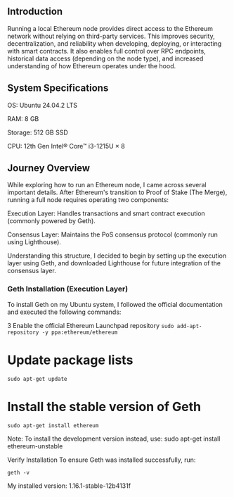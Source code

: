 ## Introduction ##
Running a local Ethereum node provides direct access to the Ethereum network without relying on third-party services. This improves security, decentralization, and reliability when developing, deploying, or interacting with smart contracts. It also enables full control over RPC endpoints, historical data access (depending on the node type), and increased understanding of how Ethereum operates under the hood.

## System Specifications ##
OS: Ubuntu 24.04.2 LTS

RAM: 8 GB

Storage: 512 GB SSD

CPU: 12th Gen Intel® Core™ i3-1215U × 8

## Journey Overview ##
While exploring how to run an Ethereum node, I came across several important details. After Ethereum's transition to Proof of Stake (The Merge), running a full node requires operating two components:

Execution Layer: Handles transactions and smart contract execution (commonly powered by Geth).

Consensus Layer: Maintains the PoS consensus protocol (commonly run using Lighthouse).

Understanding this structure, I decided to begin by setting up the execution layer using Geth, and downloaded Lighthouse for future integration of the consensus layer.

### Geth Installation (Execution Layer) ###
To install Geth on my Ubuntu system, I followed the official documentation and executed the following commands:


3 Enable the official Ethereum Launchpad repository
```sudo add-apt-repository -y ppa:ethereum/ethereum```

# Update package lists
```sudo apt-get update```

# Install the stable version of Geth
```sudo apt-get install ethereum```

Note: To install the development version instead, use:
sudo apt-get install ethereum-unstable

Verify Installation
To ensure Geth was installed successfully, run:

```geth -v```

My installed version: 1.16.1-stable-12b4131f


